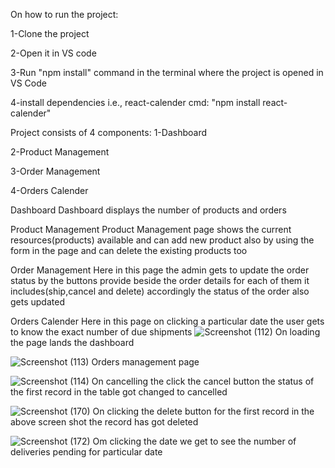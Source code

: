 On how to run the project:

  1-Clone the project
 
  2-Open it in VS code
  
  3-Run "npm install" command in the terminal where the project is opened in VS Code
  
  4-install dependencies i.e., react-calender 
    cmd: "npm install react-calender"


Project consists of 4 components:
  1-Dashboard
  
  2-Product Management
  
  3-Order Management
  
  4-Orders Calender


  Dashboard
  Dashboard displays the number of products and orders


  Product Management
  Product Management page shows the current resources(products) available and can add new product also by using the form in the page and can delete the existing products too

  Order Management
  Here in this page the admin gets to update the order status by the buttons provide beside the order details for each of them it includes(ship,cancel and delete) accordingly the status of the order also gets updated

  Orders Calender
  Here in this page on clicking a particular date the user gets to know the exact number of due shipments
![Screenshot (112)](https://github.com/vaibhv1/erp-assignment-react/assets/56040298/8a331b0e-072d-4b9a-a84d-5dbab7c9f945)
On loading the page lands the dashboard

![Screenshot (113)](https://github.com/vaibhv1/erp-assignment-react/assets/56040298/06bdf8f6-c047-4684-9b8c-d39ae3c31bf8)
Orders management page


![Screenshot (114)](https://github.com/vaibhv1/erp-assignment-react/assets/56040298/b8ddb41c-44db-4dae-996c-30c8c08b3f39)
On cancelling the click the cancel button the status of the first record in the table got changed to cancelled



![Screenshot (170)](https://github.com/vaibhv1/erp-assignment-react/assets/56040298/17d7e080-c919-499f-9df3-26b42f16041a)
On clicking the delete button for the first record in the above screen shot the record has got deleted


![Screenshot (172)](https://github.com/vaibhv1/erp-assignment-react/assets/56040298/f0abedf9-dde7-4a9a-9e62-de691e8e05ba)
Om clicking the date we get to see the number of deliveries pending for particular date
